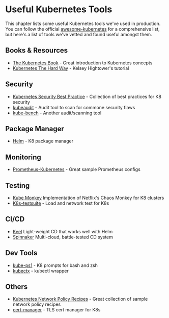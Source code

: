 # Useful Kubernetes Tools
This chapter lists some useful Kubernetes tools we've used in production. You can follow the official [awesome-kubernetes](https://github.com/ramitsurana/awesome-kubernetes) for a comprehensive list, but here's a list of tools we've vetted and found useful amongst them. 

## Books & Resources
- [The Kubernetes Book](https://www.amazon.com/Kubernetes-Book-Version-January-2018-ebook/dp/B072TS9ZQZ) - Great introduction to Kubernetes concepts
- [Kubernetes The Hard Way](https://github.com/kelseyhightower/kubernetes-the-hard-way) - Kelsey Hightower's tutorial

## Security
- [Kubernetes Security Best Practice](https://github.com/freach/kubernetes-security-best-practice) - Collection of best practices for K8 security
- [kubeaudit](https://github.com/Shopify/kubeaudit) - Audit tool to scan for commone security flaws
- [kube-bench](https://github.com/aquasecurity/kube-bench) - Another audit/scanning tool

## Package Manager 
- [Helm](https://helm.sh/) - K8 package manager

## Monitoring
- [Prometheus-Kubernetes](https://github.com/camilb/prometheus-kubernetes) - Great sample Prometheus configs

## Testing
- [Kube Monkey](https://github.com/asobti/kube-monkey) Implementation of Netflix's Chaos Monkey for K8 clusters
- [K8s-testsuite](https://github.com/mrahbar/k8s-testsuite) - Load and network test for K8s

## CI/CD
- [Keel](https://keel.sh/) Light-weight CD that works well with Helm
- [Spinnaker](https://www.spinnaker.io/) Multi-cloud, battle-tested CD system

## Dev Tools
- [kube-ps1](https://github.com/jonmosco/kube-ps1) - K8 prompts for bash and zsh
- [kubectx](https://github.com/ahmetb/kubectx) - kubectl wrapper 

## Others
- [Kubernetes Network Policy Recipes](https://github.com/ahmetb/kubernetes-network-policy-recipes) - Great collection of sample network policy recipes
- [cert-manager](https://github.com/jetstack/cert-manager) - TLS cert manager for K8s
